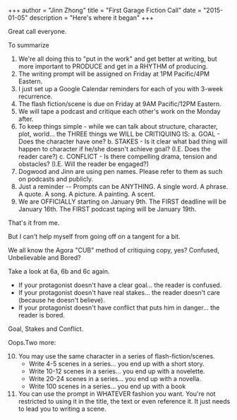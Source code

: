 +++ 
author = "Jinn Zhong" 
title = "First Garage Fiction Call" 
date = "2015-01-05" 
description = "Here's where it began" 
+++

Great call everyone.

To summarize

1. We're all doing this to "put in the work" and get better at writing, but more important to PRODUCE and get in a RHYTHM of producing.
2. The writing prompt will be assigned on Friday at 1PM Pacific/4PM Eastern.
3. I just set up a Google Calendar reminders for each of you with 3-week recurrence.
4. The flash fiction/scene is due on Friday at 9AM Pacific/12PM Eastern.
5. We will tape a podcast and critique each other's work on the Monday after.
6. To keep things simple - while we can talk about structure, character, plot, world... the THREE things we WILL be CRITIQUING IS:
    a. GOAL - Does the character have one?
    b. STAKES - Is it clear what bad thing will happen to character if he/she doesn't achieve goal? (I.E. Does the reader care?)
    c. CONFLICT - Is there compelling drama, tension and obstacles? (I.E. Will the reader be engaged?)
7. Dogwood and Jinn are using pen names. Please refer to them as such on podcasts and publicly.
8. Just a reminder -- Prompts can be ANYTHING. A single word. A phrase. A quote. A song. A picture. A painting. A scent.
9. We are OFFICIALLY starting on January 9th. The FIRST deadline will be January 16th. The FIRST podcast taping will be January 19th.

That's it from me.

But I can't help myself from going off on a tangent for a bit.

We all know the Agora "CUB" method of critiquing copy, yes? Confused, Unbelievable and Bored?

Take a look at 6a, 6b and 6c again.
* If your protagonist doesn't have a clear goal... the reader is confused.
* If your protagonist doesn't have real stakes... the reader doesn't care (because he doesn't believe).
* If your protagonist doesn't have conflict that puts him in danger... the reader is bored.

Goal, Stakes and Conflict.

Oops.Two more:

10. You may use the same character in a series of flash-fiction/scenes.
    * Write 4-5 scenes in a series... you end up with a short story.
    * Write 10-12 scenes in a series... you end up with a novelette.
    * Write 20-24 scenes in a series... you end up with a novella.
    * Write 100 scenes in a series... you end up with a book
11. You can use the prompt in WHATEVER fashion you want. You're not restricted to using it in the title, the text or even reference it. It just needs to lead you to writing a scene.
